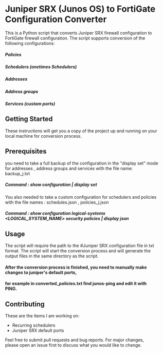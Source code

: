 # Juniper SRX (Junos OS) to FortiGate Configuration Converter



This is a Python script that converts Juniper SRX firewall configuration to FortiGate firewall configuration. The script supports conversion of the following configurations:
##### Policies 
##### Schedulers (onetimes Schedulers)
##### Addresses
##### Address groups
##### Services (custom ports)



## Getting Started


These instructions will get you a copy of the project up and running on your local machine for conversion process.


## Prerequisites


you need to take a full backup of the configuration in the "display set" mode for addresses , address groups and services with the file name: backup_j.txt
##### Command : show configuration | display set


You also needed to take a custom configuration for schedulers and policies with the file names : schedules.json , policies_j.json
##### Command : show configuration logical-systems <LOGICAL_SYSTEM_NAME> security policies | display json


## Usage


The script will require the path to the #Juniper SRX configuration file in txt format.
The script will start the conversion process and will generate the output files in the same directory as the script.

#### After the conversion process is finished, you need to manually make changes to juniper's default ports, 
#### for example in converted_policies.txt find junos-ping and edit it with PING.


## Contributing

These are the items I am working on:
- Recurring schedulers
- Juniper SRX default ports

Feel free to submit pull requests and bug reports. For major changes, please open an issue first to discuss what you would like to change.


